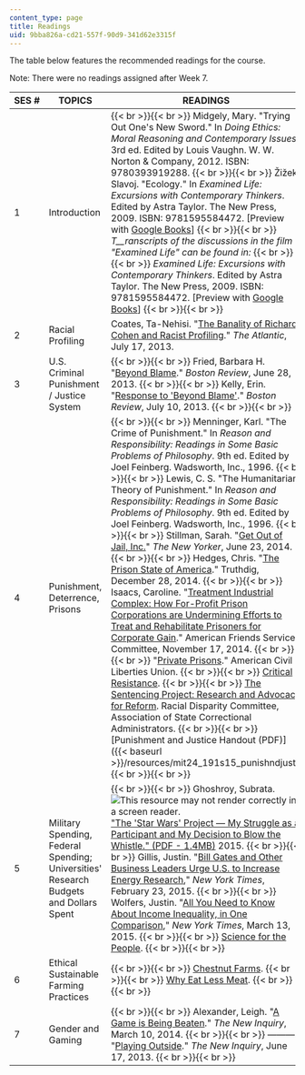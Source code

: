 ```yaml
---
content_type: page
title: Readings
uid: 9bba826a-cd21-557f-90d9-341d62e3315f
---
```


The table below features the recommended readings for the course.

Note: There were no readings assigned after Week 7.

| SES # | TOPICS | READINGS |
| --- | --- | --- |
| 1 | Introduction |  {{< br >}}{{< br >}} Midgely, Mary. "Trying Out One's New Sword." In _Doing Ethics: Moral Reasoning and Contemporary Issues_. 3rd ed. Edited by Louis Vaughn. W. W. Norton & Company, 2012. ISBN: 9780393919288. {{< br >}}{{< br >}} Žižek, Slavoj. "Ecology." In _Examined Life: Excursions with Contemporary Thinkers_. Edited by Astra Taylor. The New Press, 2009. ISBN: 9781595584472. \[Preview with [Google Books](http://books.google.com/books?id=4H7fL3PrvawC&pg=PAfrontcover)\] {{< br >}}{{< br >}} _T__ranscripts of the discussions in the film "Examined Life" can be found in:_ {{< br >}}{{< br >}} _Examined Life: Excursions with Contemporary Thinkers_. Edited by Astra Taylor. The New Press, 2009. ISBN: 9781595584472. \[Preview with [Google Books](http://books.google.com/books?id=4H7fL3PrvawC&pg=PAfrontcover)\] {{< br >}}{{< br >}}  |
| 2 | Racial Profiling | Coates, Ta-Nehisi. "[The Banality of Richard Cohen and Racist Profiling](http://www.theatlantic.com/national/archive/2013/07/the-banality-of-richard-cohen-and-racist-profiling/277871/)." _The Atlantic_, July 17, 2013. |
| 3 | U.S. Criminal Punishment / Justice System |  {{< br >}}{{< br >}} Fried, Barbara H. "[Beyond Blame](http://www.bostonreview.net/forum/barbara-fried-beyond-blame-moral-responsibility-philosophy-law)." _Boston Review_, June 28, 2013. {{< br >}}{{< br >}} Kelly, Erin. "[Response to 'Beyond Blame'](http://www.bostonreview.net/forum/beyond-blame/blame-corrupts-criminal-justice-system)." _Boston Review_, July 10, 2013. {{< br >}}{{< br >}}  |
| 4 | Punishment, Deterrence, Prisons |  {{< br >}}{{< br >}} Menninger, Karl. "The Crime of Punishment." In _Reason and Responsibility: Readings in Some Basic Problems of Philosophy_. 9th ed. Edited by Joel Feinberg. Wadsworth, Inc., 1996. {{< br >}}{{< br >}} Lewis, C. S. "The Humanitarian Theory of Punishment." In _Reason and Responsibility: Readings in Some Basic Problems of Philosophy_. 9th ed. Edited by Joel Feinberg. Wadsworth, Inc., 1996. {{< br >}}{{< br >}} Stillman, Sarah. "[Get Out of Jail, Inc.](http://www.newyorker.com/magazine/2014/06/23/get-out-of-jail-inc)" _The New Yorker_, June 23, 2014. {{< br >}}{{< br >}} Hedges, Chris. "[The Prison State of America](http://www.truthdig.com/report/item/the_prison_state_of_america_20141228)." Truthdig, December 28, 2014. {{< br >}}{{< br >}} Isaacs, Caroline. "[Treatment Industrial Complex: How For-Profit Prison Corporations are Undermining Efforts to Treat and Rehabilitate Prisoners for Corporate Gain](http://www.afsc.org/document/treatment-industrial-complex-how-profit-prison-corporations-are-undermining-efforts-treat-a)." American Friends Service Committee, November 17, 2014. {{< br >}}{{< br >}} "[Private Prisons](https://www.aclu.org/issues/mass-incarceration/privatization-criminal-justice/private-prisons?redirect=prisoners-rights/private-prisons)." American Civil Liberties Union. {{< br >}}{{< br >}} [Critical Resistance](http://criticalresistance.org/). {{< br >}}{{< br >}} [The Sentencing Project: Research and Advocacy for Reform](https://www.sentencingproject.org/). Racial Disparity Committee, Association of State Correctional Administrators. {{< br >}}{{< br >}} [Punishment and Justice Handout (PDF)]({{< baseurl >}}/resources/mit24_191s15_punishndjusti) {{< br >}}{{< br >}}  |
| 5 | Military Spending, Federal Spending; Universities' Research Budgets and Dollars Spent |  {{< br >}}{{< br >}} Ghoshroy, Subrata. ![This resource may not render correctly in a screen reader.](/images/inacessible.gif)["The 'Star Wars' Project — My Struggle as a Participant and My Decision to Blow the Whistle." (PDF - 1.4MB)](https://radius.mit.edu/sites/default/files/documents/Subrata%20Ghoshroy's%20%2522Star%20Wars%2522.pdf) 2015. {{< br >}}{{< br >}} Gillis, Justin. "[Bill Gates and Other Business Leaders Urge U.S. to Increase Energy Research](http://www.nytimes.com/2015/02/24/us/top-us-business-leaders-urge-increased-energy-research.html?_r=1)," _New York Times_, February 23, 2015. {{< br >}}{{< br >}} Wolfers, Justin. "[All You Need to Know About Income Inequality, in One Comparison](http://www.nytimes.com/2015/03/14/upshot/wall-street-bonuses-vs-total-earnings-of-full-time-minimum-wage-workers.html?abt=0002&abg=0)," _New York Times_, March 13, 2015. {{< br >}}{{< br >}} [Science for the People](http://science-for-the-people.org/). {{< br >}}{{< br >}}  |
| 6 | Ethical Sustainable Farming Practices |  {{< br >}}{{< br >}} [Chestnut Farms](http://chestnutfarm.org/). {{< br >}}{{< br >}} [Why Eat Less Meat](http://www.whyeatlessmeat.com/). {{< br >}}{{< br >}}  |
| 7 | Gender and Gaming |  {{< br >}}{{< br >}} Alexander, Leigh. "[A Game is Being Beaten](http://thenewinquiry.com/essays/a-game-is-being-beaten/)." _The New Inquiry_, March 10, 2014. {{< br >}}{{< br >}} ———. "[Playing Outside](http://thenewinquiry.com/essays/playing-outside/)." _The New Inquiry_, June 17, 2013. {{< br >}}{{< br >}}